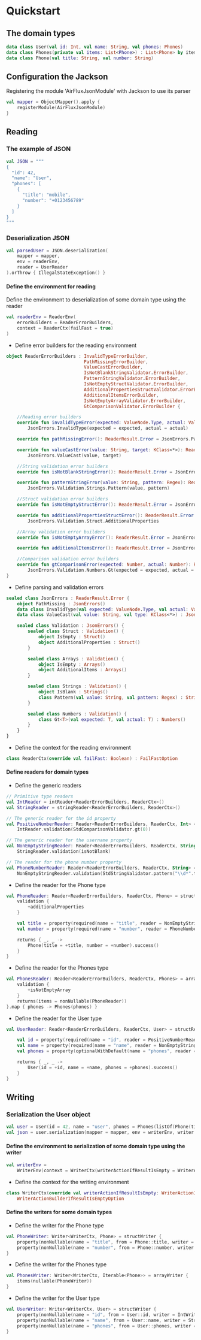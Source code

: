 # Quickstart

## The domain types

```kotlin
data class User(val id: Int, val name: String, val phones: Phones)
data class Phones(private val items: List<Phone>) : List<Phone> by items
data class Phone(val title: String, val number: String)
```

## Configuration the Jackson

Registering the module 'AirFluxJsonModule' with Jackson to use its parser

```kotlin
val mapper = ObjectMapper().apply {
    registerModule(AirFluxJsonModule)
}
```

## Reading

### The example of JSON

```kotlin
val JSON = """
{
  "id": 42,
  "name": "User",
  "phones": [
    {
      "title": "mobile",
      "number": "+0123456789"
    }
  ]
}
"""
```

### Deserialization JSON

```kotlin
val parsedUser = JSON.deserialization(
    mapper = mapper,
    env = readerEnv,
    reader = UserReader
).orThrow { IllegalStateException() }
```

#### Define the environment for reading

Define the environment to deserialization of some domain type using the reader

```kotlin
val readerEnv = ReaderEnv(
    errorBuilders = ReaderErrorBuilders,
    context = ReaderCtx(failFast = true)
)
```

- Define error builders for the reading environment

```kotlin
object ReaderErrorBuilders : InvalidTypeErrorBuilder,
                             PathMissingErrorBuilder,
                             ValueCastErrorBuilder,
                             IsNotBlankStringValidator.ErrorBuilder,
                             PatternStringValidator.ErrorBuilder,
                             IsNotEmptyStructValidator.ErrorBuilder,
                             AdditionalPropertiesStructValidator.ErrorBuilder,
                             AdditionalItemsErrorBuilder,
                             IsNotEmptyArrayValidator.ErrorBuilder,
                             GtComparisonValidator.ErrorBuilder {

    //Reading error builders
    override fun invalidTypeError(expected: ValueNode.Type, actual: ValueNode.Type): ReaderResult.Error =
        JsonErrors.InvalidType(expected = expected, actual = actual)

    override fun pathMissingError(): ReaderResult.Error = JsonErrors.PathMissing

    override fun valueCastError(value: String, target: KClass<*>): ReaderResult.Error =
        JsonErrors.ValueCast(value, target)

    //String validation error builders
    override fun isNotBlankStringError(): ReaderResult.Error = JsonErrors.Validation.Strings.IsBlank

    override fun patternStringError(value: String, pattern: Regex): ReaderResult.Error =
        JsonErrors.Validation.Strings.Pattern(value, pattern)

    //Struct validation error builders
    override fun isNotEmptyStructError(): ReaderResult.Error = JsonErrors.Validation.Struct.IsEmpty

    override fun additionalPropertiesStructError(): ReaderResult.Error =
        JsonErrors.Validation.Struct.AdditionalProperties

    //Array validation error builders
    override fun isNotEmptyArrayError(): ReaderResult.Error = JsonErrors.Validation.Arrays.IsEmpty

    override fun additionalItemsError(): ReaderResult.Error = JsonErrors.Validation.Arrays.AdditionalItems

    //Comparison validation error builders
    override fun gtComparisonError(expected: Number, actual: Number): ReaderResult.Error =
        JsonErrors.Validation.Numbers.Gt(expected = expected, actual = actual)
}
```

- Define parsing and validation errors

```kotlin
sealed class JsonErrors : ReaderResult.Error {
    object PathMissing : JsonErrors()
    data class InvalidType(val expected: ValueNode.Type, val actual: ValueNode.Type) : JsonErrors()
    data class ValueCast(val value: String, val type: KClass<*>) : JsonErrors()

    sealed class Validation : JsonErrors() {
        sealed class Struct : Validation() {
            object IsEmpty : Struct()
            object AdditionalProperties : Struct()
        }

        sealed class Arrays : Validation() {
            object IsEmpty : Arrays()
            object AdditionalItems : Arrays()
        }

        sealed class Strings : Validation() {
            object IsBlank : Strings()
            class Pattern(val value: String, val pattern: Regex) : Strings()
        }

        sealed class Numbers : Validation() {
            class Gt<T>(val expected: T, val actual: T) : Numbers()
        }
    }
}
```

- Define the context for the reading environment

```kotlin
class ReaderCtx(override val failFast: Boolean) : FailFastOption
```

#### Define readers for domain types

- Define the generic readers

```kotlin
// Primitive type readers
val IntReader = intReader<ReaderErrorBuilders, ReaderCtx>()
val StringReader = stringReader<ReaderErrorBuilders, ReaderCtx>()

// The generic reader for the id property
val PositiveNumberReader: Reader<ReaderErrorBuilders, ReaderCtx, Int> =
    IntReader.validation(StdComparisonValidator.gt(0))

// The generic reader for the username property
val NonEmptyStringReader: Reader<ReaderErrorBuilders, ReaderCtx, String> =
    StringReader.validation(isNotBlank)

// The reader for the phone number property
val PhoneNumberReader: Reader<ReaderErrorBuilders, ReaderCtx, String> =
    NonEmptyStringReader.validation(StdStringValidator.pattern("\\d*".toRegex()))
```

- Define the reader for the Phone type

```kotlin
val PhoneReader: Reader<ReaderErrorBuilders, ReaderCtx, Phone> = structReader {
    validation {
        +additionalProperties
    }

    val title = property(required(name = "title", reader = NonEmptyStringReader))
    val number = property(required(name = "number", reader = PhoneNumberReader))

    returns { _, _ ->
        Phone(title = +title, number = +number).success()
    }
}
```

- Define the reader for the Phones type

```kotlin
val PhonesReader: Reader<ReaderErrorBuilders, ReaderCtx, Phones> = arrayReader {
    validation {
        +isNotEmptyArray
    }
    returns(items = nonNullable(PhoneReader))
}.map { phones -> Phones(phones) }
```

- Define the reader for the User type

```kotlin
val UserReader: Reader<ReaderErrorBuilders, ReaderCtx, User> = structReader {

    val id = property(required(name = "id", reader = PositiveNumberReader))
    val name = property(required(name = "name", reader = NonEmptyStringReader))
    val phones = property(optionalWithDefault(name = "phones", reader = PhonesReader, default = { _ -> Phones() }))

    returns { _, _ ->
        User(id = +id, name = +name, phones = +phones).success()
    }
}
```

## Writing

### Serialization the User object

```kotlin
val user = User(id = 42, name = "user", phones = Phones(listOf(Phone(title = "mobil", number = "123456789"))))
val json = user.serialization(mapper = mapper, env = writerEnv, writer = UserWriter)
```

#### Define the environment to serialization of some domain type using the writer

```kotlin
val writerEnv =
    WriterEnv(context = WriterCtx(writerActionIfResultIsEmpty = WriterActionIfResultIsEmpty.RETURN_NOTHING))
```

- Define the context for the writing environment

```kotlin
class WriterCtx(override val writerActionIfResultIsEmpty: WriterActionIfResultIsEmpty) :
    WriterActionBuilderIfResultIsEmptyOption
```

#### Define the writers for some domain types

- Define the writer for the Phone type

```kotlin
val PhoneWriter: Writer<WriterCtx, Phone> = structWriter {
    property(nonNullable(name = "title", from = Phone::title, writer = StringWriter))
    property(nonNullable(name = "number", from = Phone::number, writer = StringWriter))
}
```

- Define the writer for the Phones type

```kotlin
val PhonesWriter: Writer<WriterCtx, Iterable<Phone>> = arrayWriter {
    items(nullable(PhoneWriter))
}
```

- Define the writer for the User type

```kotlin
val UserWriter: Writer<WriterCtx, User> = structWriter {
    property(nonNullable(name = "id", from = User::id, writer = IntWriter))
    property(nonNullable(name = "name", from = User::name, writer = StringWriter))
    property(nonNullable(name = "phones", from = User::phones, writer = PhonesWriter))
}
```

